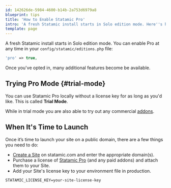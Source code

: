 ```yaml
---
id: 142626de-5984-4600-b14b-2a753d6979a8
blueprint: tips
title: 'How to Enable Statamic Pro'
intro: 'A fresh Statamic install starts in Solo edition mode. Here''s how to enable Pro mode and unlock every feature Statamic has.'
template: page
---
```

A fresh Statamic install starts in Solo edition mode. You can enable Pro at any time in your `config/statamic/editions.php` file:

``` php
'pro' => true,
```

Once you've opted in, many additional features become be available.

## Trying Pro Mode {#trial-mode}

You can use Statamic Pro locally without a license key for as long as you'd like. This is called **Trial Mode**.

While in trial mode you are also able to try out any commercial [addons](https://statamic.com/addons).

## When It's Time to Launch

Once it’s time to launch your site on a public domain, there are a few things you need to do:

- [Create a Site](#sites) on statamic.com and enter the appropriate domain(s).
- Purchase a license of [Statamic Pro](https://statamic.com/pricing) (and any paid addons) and attach them to your Site.
- Add your Site's license key to your environment file in production.

``` env
STATAMIC_LICENSE_KEY=your-site-license-key
```

